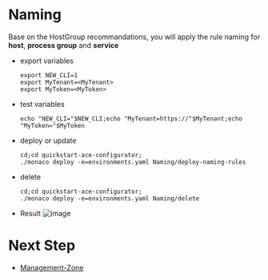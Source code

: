 # Naming 

Base on the HostGroup recommandations, you will apply the rule naming for **host**, **process group** and **service**

- export variables

      export NEW_CLI=1
      export MyTenant=<MyTenant>
      export MyToken=<MyToken>
      
- test variables

      echo "NEW_CLI="$NEW_CLI;echo "MyTenant=https://"$MyTenant;echo "MyToken="$MyToken
     
- deploy or update

      cd;cd quickstart-ace-configurator;
      ./monaco deploy -e=environments.yaml Naming/deploy-naming-rules
      
- delete

      cd;cd quickstart-ace-configurator;
      ./monaco deploy -e=environments.yaml Naming/delete


- Result
![image](https://user-images.githubusercontent.com/40337213/121803578-a0a4e100-cc42-11eb-85e5-319253a0b63b.png)


# Next Step

   - [Management-Zone](/Management-Zone)


